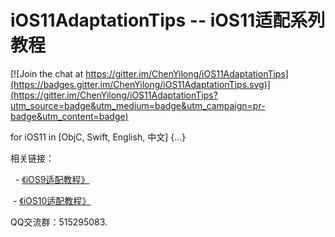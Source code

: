 # iOS11AdaptationTips -- iOS11适配系列教程

[![Join the chat at https://gitter.im/ChenYilong/iOS11AdaptationTips](https://badges.gitter.im/ChenYilong/iOS11AdaptationTips.svg)](https://gitter.im/ChenYilong/iOS11AdaptationTips?utm_source=badge&utm_medium=badge&utm_campaign=pr-badge&utm_content=badge)

for iOS11 in [ObjC, Swift, English, 中文] {...} 

相关链接：

   - [《iOS9适配教程》]( https://github.com/ChenYilong/iOS9AdaptationTips ) 
   
   - [《iOS10适配教程》]( https://github.com/ChenYilong/iOS9AdaptationTips ) 
  
QQ交流群：515295083.
